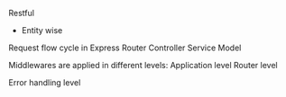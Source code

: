 Restful
- Entity wise


Request flow cycle in Express
Router
Controller
Service
Model


Middlewares are applied in different levels:
Application level
Router level
<!-- Specific Endpoint level -->
Error handling level